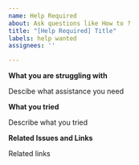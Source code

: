 ```yaml
---
name: Help Required
about: Ask questions like How to ?
title: "[Help Required] Title"
labels: help wanted
assignees: ''

---
```


**What you are struggling with**

Descibe what assistance you need

**What you tried**

Describe what you tried

**Related Issues and Links**

Related links
